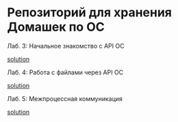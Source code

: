 # Репозиторий для хранения Домашек по ОС
Лаб. 3: Начальное знакомство с API ОС

[solution](https://github.com/yokithai17/ochw/tree/main/hw3)

Лаб. 4: Работа с файлами через API ОС

[solution](https://github.com/yokithai17/ochw/tree/main/hw4)

Лаб. 5: Межпроцессная коммуникация

[solution](https://github.com/yokithai17/ochw/tree/main/hw5)
